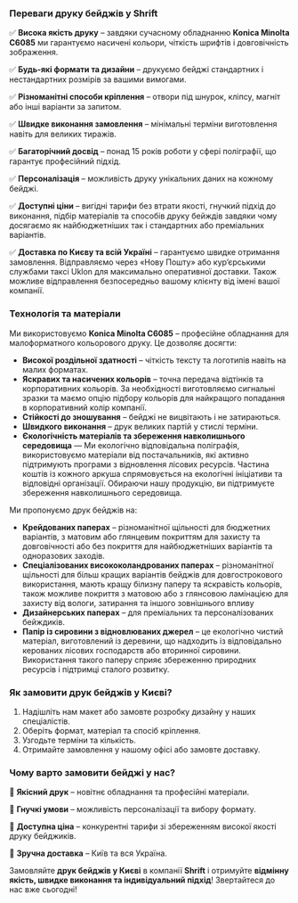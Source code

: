### Переваги друку бейджів у Shrift

✅ **Висока якість друку** – завдяки сучасному обладнанню **Konica Minolta C6085** ми гарантуємо насичені кольори, чіткість шрифтів і довговічність зображення.

✅ **Будь-які формати та дизайни** – друкуємо бейджі стандартних і нестандартних розмірів за вашими вимогами.

✅ **Різноманітні способи кріплення** – отвори під шнурок, кліпсу, магніт або інші варіанти за запитом.

✅ **Швидке виконання замовлення** – мінімальні терміни виготовлення навіть для великих тиражів.

✅ **Багаторічний досвід** – понад 15 років роботи у сфері поліграфії, що гарантує професійний підхід.

✅ **Персоналізація** – можливість друку унікальних даних на кожному бейджі.

✅ **Доступні ціни** – вигідні тарифи без втрати якості, гнучкий підхід до виконання, підбір матеріалів та способів друку бейждів завдяки чому досягаємо як найбюджетніших так і стандартних або преміальних варіантів.

✅ **Доставка по Києву та всій Україні** – гарантуємо швидке отримання замовлення. Відправляємо через «Нову Пошту» або кур’єрськими службами таксі Uklon для максимально оперативної доставки. Також можливе відправлення безпосередньо вашому клієнту від імені вашої компанії.

### Технологія та матеріали

Ми використовуємо **Konica Minolta C6085** – професійне обладнання для малоформатного
кольорового друку. Це дозволяє досягти:

* **Високої роздільної здатності** – чіткість тексту та логотипів навіть на малих форматах.
* **Яскравих та насичених кольорів** – точна передача відтінків та корпоративних кольорів. За необхідності виготовляємо сигнальні зразки та маємо опцію підбору кольорів для найкращого попадання в корпоративний колір компанії.
* **Стійкості до зношування** – бейджі не вицвітають і не затираються.
* **Швидкого виконання** – друк великих партій у стислі терміни.
* **Єкологічність матеріалів та збереження навколишнього середовища** — Ми екологічно відповідальна поліграфія, використовуємо матеріали від постачальників, які активно підтримують програми з відновлення лісових ресурсів. Частина коштів із кожного аркуша спрямовується на екологічні ініціативи та відповідні організації. Обираючи нашу продукцію, ви підтримуєте збереження навколишнього середовища.

Ми пропонуємо друк бейджів на:

* **Крейдованих паперах** – різноманітної щільності для бюджетних варіантів, з матовим або глянцевим покриттям для захисту та довговічності або без покриття для найбюджетніших варіантів та одноразових заходів.
* **Спеціалізованих висококоландрованих паперах** – різноманітної щільності для більш кращих варіантів бейджів для довгострокового використання, мають кращу білизну паперу та яскравість кольорів, також можливе покриття з матовою або з глянсовою ламінацією для захисту від вологи, затирання та іншого зовнішнього впливу
* **Дизайнерських паперах** – для преміальних та персоналізованих бейждиків.
* **Папір із сировини з відновлюваних джерел** – це екологічно чистий матеріал, виготовлений із деревини, що надходить із відповідально керованих лісових господарств або вторинної сировини. Використання такого паперу сприяє збереженню природних ресурсів і підтримці сталого розвитку.

### Як замовити друк бейджів у Києві?

1. Надішліть нам макет або замовте розробку дизайну у наших спеціалістів.
2. Оберіть формат, матеріал та спосіб кріплення.
3. Узгодьте терміни та кількість.
4. Отримайте замовлення у нашому офісі або замовте доставку.

### Чому варто замовити бейджі у нас?

📌 **Якісний друк** – новітнє обладнання та професійні матеріали.

📌 **Гнучкі умови** – можливість персоналізації та вибору формату. 

📌 **Доступна ціна** – конкурентні тарифи зі збереженням високої якості друку бейджиків.

📌 **Зручна доставка** – Київ та вся Україна.

Замовляйте **друк бейджів у Києві** в компанії **Shrift** і отримуйте **відмінну якість, швидке виконання та індивідуальний підхід**! Звертайтеся до нас вже сьогодні!
